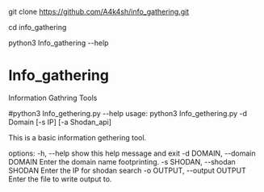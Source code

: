 git clone https://github.com/A4k4sh/info_gathering.git

cd info_gathering

python3 Info_gathering --help


# Info_gathering
Information Gathring Tools


#python3 Info_gethering.py --help
usage: python3 Info_gethering.py -d Domain [-s IP] [-a Shodan_api]

This is a basic information gethering tool.

options:
  -h, --help            show this help message and exit
  -d DOMAIN, --domain DOMAIN
                        Enter the domain name footprinting.
  -s SHODAN, --shodan SHODAN
                        Enter the IP for shodan search
  -o OUTPUT, --output OUTPUT
                        Enter the file to write output to.
                       
